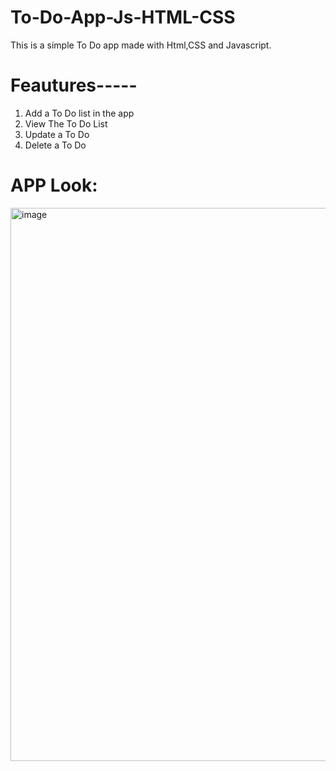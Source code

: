 # To-Do-App-Js-HTML-CSS

This is a simple To Do app made with Html,CSS and Javascript.

# Feautures-----
1. Add a To Do list in the app
2. View The To Do List
3. Update a To Do
4. Delete a To Do

# APP Look:
<img width="1906" height="885" alt="image" src="https://github.com/user-attachments/assets/944ffa44-c223-42e4-80b2-cd7d8fdd1a34" />
